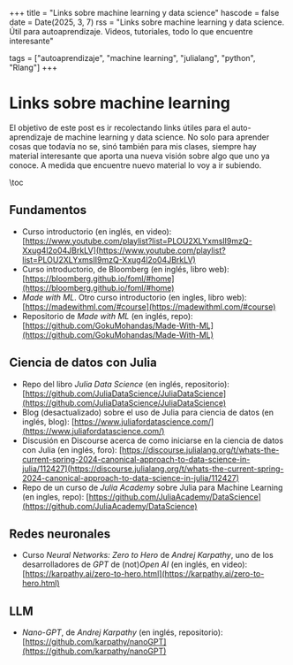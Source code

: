 +++
title = "Links sobre machine learning y data science"
hascode = false
date = Date(2025, 3, 7)
rss = "Links sobre machine learning y data science. Útil para autoaprendizaje. Videos, tutoriales, todo lo que encuentre interesante"

tags = ["autoaprendizaje", "machine learning", "julialang", "python", "Rlang"]
+++

# Links sobre machine learning
El objetivo de este post es ir recolectando links útiles para el auto-aprendizaje de machine learning y data science. No solo para aprender cosas que todavía no se, sinó también para mis clases, siempre hay material interesante que aporta una nueva visión sobre algo que uno ya conoce. A medida que encuentre nuevo material lo voy a ir subiendo.

\toc


## Fundamentos

 * Curso introductorio (en inglés, en video): [https://www.youtube.com/playlist?list=PLOU2XLYxmsII9mzQ-Xxug4l2o04JBrkLV](https://www.youtube.com/playlist?list=PLOU2XLYxmsII9mzQ-Xxug4l2o04JBrkLV)
 * Curso introductorio, de Bloomberg (en inglés, libro web): [https://bloomberg.github.io/foml/#home](https://bloomberg.github.io/foml/#home)
 * _Made with ML_. Otro curso introductorio (en ingles, libro web): [https://madewithml.com/#course](https://madewithml.com/#course)
 * Repositorio de _Made with ML_ (en inglés, repo): [https://github.com/GokuMohandas/Made-With-ML](https://github.com/GokuMohandas/Made-With-ML)

## Ciencia de datos con Julia

* Repo del libro _Julia Data Science_ (en inglés, repositorio): [https://github.com/JuliaDataScience/JuliaDataScience](https://github.com/JuliaDataScience/JuliaDataScience)
* Blog (desactualizado) sobre el uso de Julia para ciencia de datos (en inglés, blog): [https://www.juliafordatascience.com/](https://www.juliafordatascience.com/)
* Discusión en Discourse acerca de como iniciarse en la ciencia de datos con Julia (en inglés, foro): [https://discourse.julialang.org/t/whats-the-current-spring-2024-canonical-approach-to-data-science-in-julia/112427](https://discourse.julialang.org/t/whats-the-current-spring-2024-canonical-approach-to-data-science-in-julia/112427)
* Repo de un curso de _Julia Academy_ sobre Julia para Machine Learning (en ingles, repo): [https://github.com/JuliaAcademy/DataScience](https://github.com/JuliaAcademy/DataScience)

## Redes neuronales

 * Curso _Neural Networks: Zero to Hero_ de _Andrej Karpathy_, uno de los desarrolladores de _GPT_ de (not)_Open AI_ (en inglés, en video): [https://karpathy.ai/zero-to-hero.html](https://karpathy.ai/zero-to-hero.html)

## LLM

* _Nano-GPT_, de _Andrej Karpathy_ (en inglés, repositorio): [https://github.com/karpathy/nanoGPT](https://github.com/karpathy/nanoGPT)